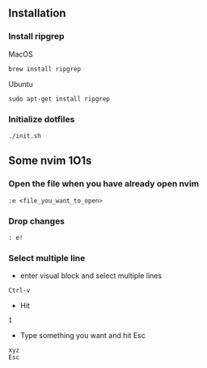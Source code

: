 ## Installation
### Install ripgrep

MacOS
```
brew install ripgrep
```
Ubuntu
```
sudo apt-get install ripgrep
```

### Initialize dotfiles
```
./init.sh
```

## Some nvim 1O1s
### Open the file when you have already open nvim
```
:e <file_you_want_to_open>
```

### Drop changes
```
: e!
```

### Select multiple line
- enter visual block and select multiple lines
```
Ctrl-v
```

- Hit 
```
I
```

- Type something you want and hit Esc 
```
xyz
Esc
```

